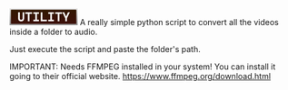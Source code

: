 <img src="../assets/Utility_Badge.png" height=30>
A really simple python script to convert all the videos inside a folder to audio.

Just execute the script and paste the folder's path.

IMPORTANT:
Needs FFMPEG installed in your system!
You can install it going to their official website.
https://www.ffmpeg.org/download.html
